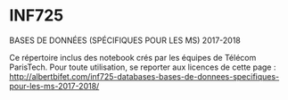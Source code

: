 # INF725
BASES DE DONNÉES (SPÉCIFIQUES POUR LES MS) 2017-2018

Ce répertoire inclus des notebook crés par les équipes de Télécom ParisTech. 
Pour toute utilisation, se reporter aux licences de cette page : http://albertbifet.com/inf725-databases-bases-de-donnees-specifiques-pour-les-ms-2017-2018/
